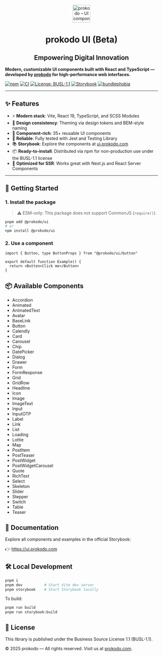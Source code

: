 <p align="center">
  <a href="https://www.prokodo.com" target="_blank" rel="noopener noreferrer">
    <img src="https://cdn.prokodo.com/prokodo_logo_1a3bb7867c/prokodo_logo_1a3bb7867c.webp" alt="prokodo – UI component library for React" height="58" />
  </a>
</p>
<h1 align="center">prokodo UI (Beta)</h1>
<h2 align="center">Empowering Digital Innovation</h2>

**Modern, customizable UI components built with React and TypeScript — developed by [prokodo](https://www.prokodo.com) for high-performance web interfaces.**

[![npm](https://img.shields.io/npm/v/@prokodo/ui?style=flat&color=3178c6&label=npm)](https://www.npmjs.com/package/@prokodo/ui)
[![CI](https://github.com/prokodo-agency/ui/actions/workflows/release.yml/badge.svg)](https://github.com/prokodo-agency/ui/actions/workflows/release.yml)
[![License: BUSL-1.1](https://img.shields.io/badge/license-BUSL--1.1-blue.svg)](LICENSE)
[![Storybook](https://img.shields.io/badge/storybook-ui.prokodo.com-ff4785?logo=storybook&logoColor=white)](https://ui.prokodo.com)
[![bundlephobia](https://img.shields.io/bundlephobia/minzip/@prokodo/ui?label=bundle%20size&style=flat&color=blue)](https://bundlephobia.com/result?p=@prokodo/ui)

---

## ✨ Features

- ⚡️ **Modern stack**: Vite, React 19, TypeScript, and SCSS Modules
- 💅 **Design consistency**: Theming via design tokens and BEM-style naming
- 🧩 **Component-rich**: 35+ reusable UI components
- 🧪 **Reliable**: Fully tested with Jest and Testing Library
- 📚 **Storybook**: Explore the components at [ui.prokodo.com](https://ui.prokodo.com)
- 📦 **Ready-to-install**: Distributed via npm for non-production use under the BUSL-1.1 license
- 🧱 **Optimized for SSR**: Works great with Next.js and React Server Components

---

## 🚀 Getting Started

### 1. Install the package

> ⚠️ ESM-only: This package does not support CommonJS (`require()`).

```bash
pnpm add @prokodo/ui
# or
npm install @prokodo/ui
```

### 2. Use a component

```tsx
import { Button, type ButtonProps } from "@prokodo/ui/button"

export default function Example() {
  return <Button>Click me</Button>
}
```

## 📦 Available Components
- Accordion
- Animated
- AnimatedText
- Avatar
- BaseLink
- Button
- Calendly
- Card
- Carousel
- Chip
- DatePicker
- Dialog
- Drawer
- Form
- FormResponse
- Grid
- GridRow
- Headline
- Icon
- Image
- ImageText
- Input
- InputOTP
- Label
- Link
- List
- Loading
- Lottie
- Map
- PostItem
- PostTeaser
- PostWidget
- PostWidgetCarousel
- Quote
- RichText
- Select
- Skeleton
- Slider
- Stepper
- Switch
- Table
- Teaser

## 📘 Documentation
Explore all components and examples in the official Storybook:

👉 https://ui.prokodo.com

## 🛠 Local Development

```bash
pnpm i
pnpm dev          # Start Vite dev server
pnpm storybook    # Start Storybook locally
```

To build:
```bash
pnpm run build
pnpm run storybook:build
```

## 📄 License
This library is published under the Business Source License 1.1 (BUSL-1.1).

© 2025 prokodo — All rights reserved.
Visit us at [prokodo.com](https://www.prokodo.com).